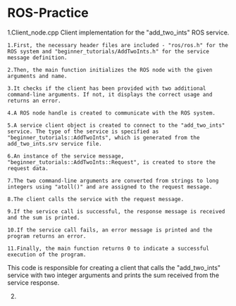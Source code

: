 # ROS-Practice

1.Client_node.cpp
 Client implementation for the "add_two_ints" ROS service.
  

    1.First, the necessary header files are included - "ros/ros.h" for the ROS system and "beginner_tutorials/AddTwoInts.h" for the service message definition.

    2.Then, the main function initializes the ROS node with the given arguments and name.

    3.It checks if the client has been provided with two additional command-line arguments. If not, it displays the correct usage and returns an error.

    4.A ROS node handle is created to communicate with the ROS system.

    5.A service client object is created to connect to the "add_two_ints" service. The type of the service is specified as "beginner_tutorials::AddTwoInts", which is generated from the add_two_ints.srv service file.

    6.An instance of the service message, "beginner_tutorials::AddTwoInts::Request", is created to store the request data.

    7.The two command-line arguments are converted from strings to long integers using "atoll()" and are assigned to the request message.

    8.The client calls the service with the request message.

    9.If the service call is successful, the response message is received and the sum is printed.

    10.If the service call fails, an error message is printed and the program returns an error.

    11.Finally, the main function returns 0 to indicate a successful execution of the program.

   This code is responsible for creating a client that calls the "add_two_ints" service with two integer arguments and prints the sum received from the service response.

2.
